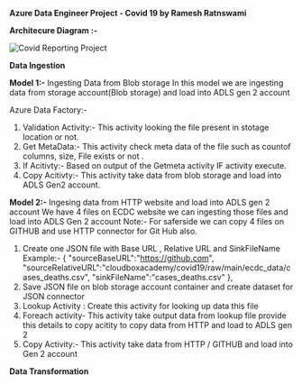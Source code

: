 
****Azure Data Engineer Project - Covid 19 by Ramesh Ratnswami****

**Architecure Diagram :-**

![Covid Reporting Project](https://github.com/user-attachments/assets/06bd2707-787a-4255-a748-db0b4369fb19)

**Data Ingestion**

**Model 1:-** Ingesting Data from Blob storage
	In this model we are ingesting data from  storage account(Blob storage) and load into ADLS gen 2 account
 	
  Azure Data Factory:-
1)  Validation Activity:- This activity looking the file present in stotage location or not.
2)  Get MetaData:- This activity check meta data of the file such as countof columns, size, File exists or not .
3)  If Acitivty:- Based on output of the Getmeta activity IF activity execute.
4)  Copy Acitivty:- This activity take data from blob storage and load into ADLS Gen2 account.

**Model 2:-** Ingesing data from HTTP website and load into ADLS gen 2 account
We have 4 files on ECDC website we can ingesting those files and load into ADLS Gen 2 account
Note:- For saferside we can copy 4 files on GITHUB and use HTTP connector for Git Hub also.
1) Create one JSON file with Base URL , Relative URL and SinkFileName
  Example:-
      {
        "sourceBaseURL":"https://github.com",
        "sourceRelativeURL":"cloudboxacademy/covid19/raw/main/ecdc_data/cases_deaths.csv",
        "sinkFileName":"cases_deaths.csv"
        },
2)  Save JSON file on blob storage account container and create dataset for JSON connector
3)  Lookup Activity : Create this activity for looking up data this file
4)  Foreach activity- This activity take output data from lookup file provide this details to copy acitity to copy data from HTTP and load to ADLS gen 2 
5)  Copy Activity:- This activity take data from HTTP / GITHUB and load into Gen 2 account

 **Data Transformation**

 
